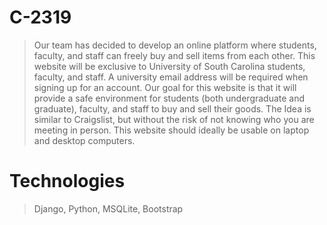 # C-2319

>Our team has decided to develop an online platform where students, faculty, and staff can freely buy and sell items from each other. This website will be exclusive to University of South Carolina students, faculty, and staff. A university email address will be required when signing up for an account. Our goal for this website is that it will provide a safe environment for students (both undergraduate and graduate), faculty, and staff to buy and sell their goods. The Idea is similar to Craigslist, but without the risk of not knowing who you are meeting in person. This website should ideally be usable on laptop and desktop computers.

# Technologies
>Django, Python, MSQLite, Bootstrap
